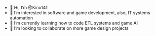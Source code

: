 - 👋 Hi, I’m @Kino141
- 👀 I’m interested in software and game development, also, IT systems automation
- 🌱 I’m currently learning how to code ETL systems and game AI
- 💞️ I’m looking to collaborate on more game design projects

<!---
Kino141/Kino141 is a ✨ special ✨ repository because its `README.md` (this file) appears on your GitHub profile.
You can click the Preview link to take a look at your changes.
--->
